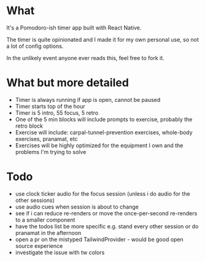 # What

It's a Pomodoro-ish timer app built with React Native.

The timer is quite opinionated and I made it for my own personal use, so not a lot of config options.

In the unlikely event anyone ever reads this, feel free to fork it.

# What but more detailed

- Timer is always running if app is open, cannot be paused
- Timer starts top of the hour
- Timer is 5 intro, 55 focus, 5 retro
- One of the 5 min blocks will include prompts to exercise, probably the retro block
- Exercise will include: carpal-tunnel-prevention exercises, whole-body exercises, pranamat, etc
- Exercises will be highly optimized for the equipment I own and the problems I'm trying to solve

# Todo

- use clock ticker audio for the focus session (unless i do audio for the other sessions)
- use audio cues when session is about to change
- see if i can reduce re-renders or move the once-per-second re-renders to a smaller component
- have the todos list be more specific e.g. stand every other session or do pranamat in the afternoon
- open a pr on the mistyped TailwindProvider - would be good open source experience
- investigate the issue with tw colors
